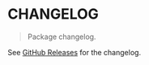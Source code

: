 # CHANGELOG

> Package changelog.

See [GitHub Releases](https://github.com/stdlib-js/math-strided-special-acosh-by/releases) for the changelog.